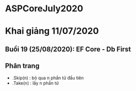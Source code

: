 ﻿# ASPCoreJuly2020

# Khai giảng 11/07/2020

## Buổi 19 (25/08/2020): EF Core - Db First

## Phân trang
* .Skip(n) : bỏ qua n phần tử đầu tiên
* .Take(n) : lấy n phần tử

